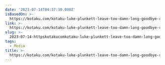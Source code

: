 ```yaml
---
date: '2023-07-14T04:37:30.000Z'
isBasedOn: >-
  https://kotaku.com/kotaku-luke-plunkett-leave-too-damn-long-goodbye-rip-1850630211?rev=1689289340994
link: >-
  https://kotaku.com/kotaku-luke-plunkett-leave-too-damn-long-goodbye-rip-1850630211?rev=1689289340994
slug: >-
  2023-07-14-httpskotakucomkotaku-luke-plunkett-leave-too-damn-long-goodbye-rip-1850630211rev1689289340994
tags:
  - Media
title: >-
  https://kotaku.com/kotaku-luke-plunkett-leave-too-damn-long-goodbye-rip-1850630211?rev=1689289340994
---
```


